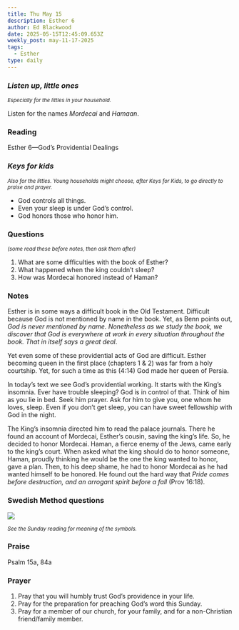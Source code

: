 ```yaml
---
title: Thu May 15
description: Esther 6
author: Ed Blackwood
date: 2025-05-15T12:45:09.653Z
weekly_post: may-11-17-2025
tags:
  - Esther
type: daily
---
```

### *Listen up, little ones*

<div><small><i>Especially for the littles in your household.</i></small></div>

Listen for the names *Mordecai* and *Hamaan*.

### Reading

Esther 6—God’s Providential Dealings

### *Keys for kids*

<div><small><i>Also for the littles. Young households might choose, after Keys for Kids, to go directly to praise and prayer.</i></small></div>

* God controls all things.
* Even your sleep is under God’s control.
* God honors those who honor him.

### Questions

<div><small><i>(some read these before notes, then ask them after)</i></small></div>

1. What are some difficulties with the book of Esther?
2. What happened when the king couldn’t sleep?
3. How was Mordecai honored instead of Haman?

### Notes

Esther is in some ways a difficult book in the Old Testament. Difficult because God is not mentioned by name in the book. Yet, as Benn points out, *God is never mentioned by name. Nonetheless as we study the book, we discover that God is everywhere at work in every situation throughout the book. That in itself says a great deal*.

Yet even some of these providential acts of God are difficult. Esther becoming queen in the first place (chapters 1 & 2) was far from a holy courtship. Yet, for such a time as this (4:14) God made her queen of Persia. 

In today’s text we see God’s providential working. It starts with the King’s insomnia. Ever have trouble sleeping? God is in control of that. Think of him as you lie in bed. Seek him prayer. Ask for him to give you, one whom he loves, sleep. Even if you don’t get sleep, you can have sweet fellowship with God in the night.

The King’s insomnia directed him to read the palace journals. There he found an account of Mordecai, Esther’s cousin, saving the king’s life. So, he decided to honor Mordecai. Haman, a fierce enemy of the Jews, came early to the king’s court. When asked what the king should do to honor someone, Haman, proudly thinking he would be the one the king wanted to honor, gave a plan. Then, to his deep shame, he had to honor Mordecai as he had wanted himself to be honored. He found out the hard way that *Pride comes before destruction, and an arrogant spirit before a fall* (Prov 16:18).

### Swedish Method questions

![](/static/img/family_worship_study_ed-swedish_questions.png)

<div><small><i>See the Sunday reading for meaning of the symbols.</i></small></div>

### Praise

Psalm 15a, 84a

### Prayer

1. Pray that you will humbly trust God’s providence in your life.
2. Pray for the preparation for preaching God’s word this Sunday.
3. Pray for a member of our church, for your family, and for a non-Christian friend/family member.